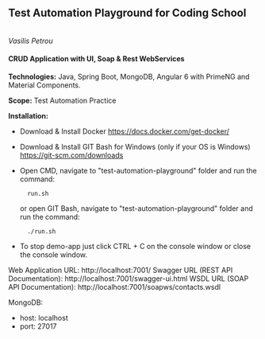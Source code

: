<h2>Test Automation Playground for Coding School</h2><br>
<i>Vasilis Petrou</i><br>

<h4>CRUD Application with UI, Soap & Rest WebServices</h4>

<b>Technologies:</b> Java, Spring Boot, MongoDB, Angular 6 with PrimeNG and Material Components.

<b>Scope:</b> Test Automation Practice

<b>Installation:</b>
- Download & Install Docker https://docs.docker.com/get-docker/
- Download & Install GIT Bash for Windows (only if your OS is Windows) https://git-scm.com/downloads 
- Open CMD, navigate to "test-automation-playground" folder and run the command:

        run.sh
   or open GIT Bash, navigate to "test-automation-playground" folder and run the command: 
   
        ./run.sh
             
- To stop demo-app just click CTRL + C on the console window or close the console window.

Web Application URL: http://localhost:7001/
Swagger URL (REST API Documentation): http://localhost:7001/swagger-ui.html
WSDL URL (SOAP API Documentation): http://localhost:7001/soapws/contacts.wsdl

MongoDB:
- host: localhost
- port: 27017